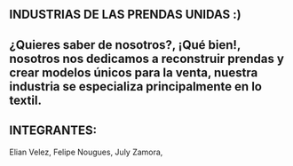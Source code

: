 INDUSTRIAS DE LAS PRENDAS UNIDAS :)
-------------------------------------
¿Quieres saber de nosotros?, ¡Qué bien!, nosotros nos dedicamos a reconstruir prendas y crear modelos únicos para la venta, nuestra industria se especializa principalmente en lo textil.
-------------------------------------
INTEGRANTES:
-----------------
Elian Velez,
Felipe Nougues,
July Zamora,
